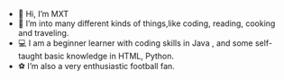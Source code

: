 - 👋 Hi, I’m MXT
- 👀 I’m into many different kinds of things,like coding, reading, cooking and traveling.
- 💻 I am a beginner learner with coding skills in Java , and some self-taught basic knowledge in HTML, Python.
- ⚽️ I’m also a very enthusiastic football fan.


<!---
MXT1680/MXT1680 is a ✨ special ✨ repository because its `README.md` (this file) appears on your GitHub profile.
You can click the Preview link to take a look at your changes.
--->
